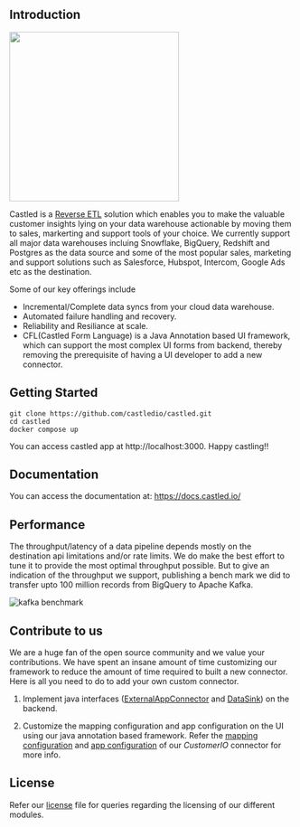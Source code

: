 ## Introduction

[<img src="https://cdn.castled.io/logo/castled_original_on_black.svg" width="300"/>](https://castled.io)

Castled is a [Reverse ETL](https://medium.com/castled/reverse-etl-opening-the-floodgates-for-operational-analytics-b09610c1120d) solution which enables you to make the valuable customer insights lying on your data warehouse actionable by moving them to sales, markerting and support tools of your choice. We currently support all major data warehouses incluing Snowflake, BigQuery, Redshift and Postgres as the data source and some of the most popular sales, marketing and support solutions such as Salesforce, Hubspot, Intercom, Google Ads etc as the destination.

Some of our key offerings include

- Incremental/Complete data syncs from your cloud data warehouse.
- Automated failure handling and recovery.
- Reliability and Resiliance at scale.
- CFL(Castled Form Language) is a Java Annotation based UI framework, which can support the most complex UI forms from backend, thereby removing the prerequisite of having a UI developer to add a new connector.

## Getting Started

```
git clone https://github.com/castledio/castled.git
cd castled
docker compose up
```

You can access castled app at http://localhost:3000. Happy castling!!

## Documentation

You can access the documentation at: https://docs.castled.io/

## Performance

The throughput/latency of a data pipeline depends mostly on the destination api limitations and/or rate limits. We do make the best effort to tune it to provide the most optimal throughput possible. But to give an indication of the throughput we support, publishing a bench mark we did to transfer upto 100 million records from BigQuery to Apache Kafka.

![kafka benchmark](https://cdn.castled.io/content/kafka_benchmark.png)

## Contribute to us

We are a huge fan of the open source community and we value your contributions. We have spent an insane amount of time customizing our framework to reduce the amount of time required to built a new connector. Here is all you need to do to add your own custom connector.

1. Implement java interfaces ([ExternalAppConnector](https://github.com/castledio/castled/blob/main/connectors/src/main/java/io/castled/apps/ExternalAppConnector.java) and [DataSink](github.com/castledio/castled/blob/main/connectors/src/main/java/io/castled/apps/DataSink.java)) on the backend.

2. Customize the mapping configuration and app configuration on the UI using our java annotation based framework. Refer the [mapping configuration](https://github.com/castledio/castled/blob/main/connectors/src/main/java/io/castled/apps/connectors/customerio/CustomerIOAppSyncConfig.java) and [app configuration](https://github.com/castledio/castled/blob/main/connectors/src/main/java/io/castled/apps/connectors/customerio/CustomerIOAppConfig.java) of our _CustomerIO_ connector for more info.

## License

Refer our [license](https://github.com/castledio/castled/blob/main/LICENSE.md) file for queries regarding the licensing of our different modules.

